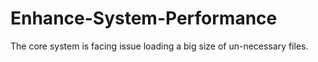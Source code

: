 # Enhance-System-Performance
The core system is facing issue loading a big size of un-necessary files. 
